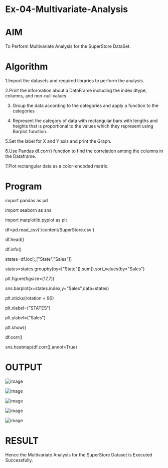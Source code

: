# Ex-04-Multivariate-Analysis

# AIM

To Perform Multivariate Analysis for the SuperStore DataSet.

# Algorithm

1.Import the datasets and required libraries to perform the analysis.

2.Print the information about a DataFrame including the index dtype, columns, and non-null values.

3. Group the data according to the categories and apply a function to the categories

4. Represent the category of data with rectangular bars with lengths and heights that is proportional to the values which they represent using Barplot function.

5.Set the label for X and Y axis and print the Graph.

6.Use Pandas df.corr() function to find the correlation among the columns in the Dataframe.

7.Plot rectangular data as a color-encoded matrix.

# Program

import pandas as pd

import seaborn as sns

import matplotlib.pyplot as plt

df=pd.read_csv('/content/SuperStore.csv')

df.head()

df.info()

states=df.loc[:,["State","Sales"]]

states=states.groupby(by=["State"]).sum().sort_values(by="Sales")

plt.figure(figsize=(17,7))

sns.barplot(x=states.index,y="Sales",data=states)

plt.xticks(rotation = 90)

plt.xlabel=("STATES")

plt.ylabel=("Sales")

plt.show()

df.corr()

sns.heatmap(df.corr(),annot=True)

# OUTPUT

![image](https://user-images.githubusercontent.com/84709944/231124870-5d73b87e-a259-4a93-8be7-41301f64d2da.png)

![image](https://user-images.githubusercontent.com/84709944/231124930-258e93de-5ff6-4fd5-a09a-a464ed7a4728.png)

![image](https://user-images.githubusercontent.com/84709944/231124997-df712d4c-ef63-4cd6-856d-d8ef1d5269c8.png)

![image](https://user-images.githubusercontent.com/84709944/231125063-8d27d8f9-7525-40ce-8913-81e55848cb19.png)

![image](https://user-images.githubusercontent.com/84709944/231125208-c803722b-eef8-4cb1-90d9-fa325cf18c71.png)

# RESULT

Hence the Multivariate Analysis for the SuperStore Dataset is Executed Successfully.



